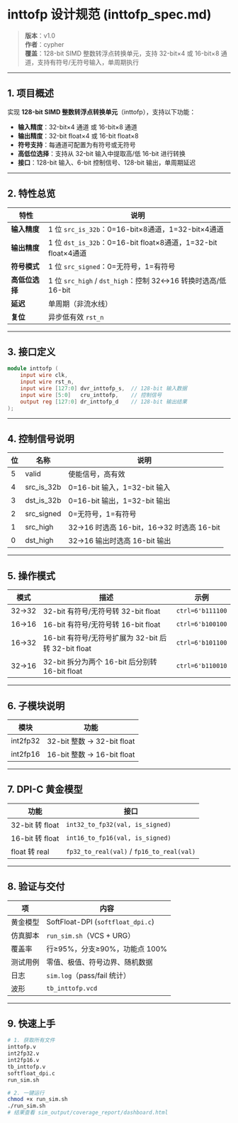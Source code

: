 # inttofp 设计规范 (inttofp_spec.md)

> **版本**：v1.0  
> **作者**：cypher  
> **覆盖**：128-bit SIMD 整数转浮点转换单元，支持 32-bit×4 或 16-bit×8 通道，支持有符号/无符号输入，单周期执行  

---

## 1. 项目概述  
实现 **128-bit SIMD 整数转浮点转换单元**（inttofp），支持以下功能：
- **输入精度**：32-bit×4 通道 或 16-bit×8 通道
- **输出精度**：32-bit float×4 或 16-bit float×8
- **符号支持**：每通道可配置为有符号或无符号
- **高低位选择**：支持从 32-bit 输入中提取高/低 16-bit 进行转换
- **接口**：128-bit 输入、6-bit 控制信号、128-bit 输出，单周期延迟

---

## 2. 特性总览

| 特性           | 说明 |
|----------------|------|
| **输入精度**   | 1 位 `src_is_32b`：0=16-bit×8通道，1=32-bit×4通道 |
| **输出精度**   | 1 位 `dst_is_32b`：0=16-bit float×8通道，1=32-bit float×4通道 |
| **符号模式**   | 1 位 `src_signed`：0=无符号，1=有符号 |
| **高低位选择** | 1 位 `src_high` / `dst_high`：控制 32↔16 转换时选高/低 16-bit |
| **延迟**       | 单周期（非流水线） |
| **复位**       | 异步低有效 `rst_n` |

---

## 3. 接口定义

```verilog
module inttofp (
    input wire clk,
    input wire rst_n,
    input wire [127:0] dvr_inttofp_s,  // 128-bit 输入数据
    input wire [5:0]   cru_inttofp,    // 控制信号
    output reg [127:0] dr_inttofp_d    // 128-bit 输出结果
);
```

---

## 4. 控制信号说明

|位	|名称	|说明	|
|---|-----|-----|
|5	|valid	|使能信号，高有效	|
|4	|src_is_32b	|0=16-bit 输入，1=32-bit 输入	|
|3	|dst_is_32b	|0=16-bit 输出，1=32-bit 输出	|
|2	|src_signed	|0=无符号，1=有符号	|
|1	|src_high	|32→16 时选高 16-bit，16→32 时选高 16-bit	|
|0	|dst_high	|32→16 输出时选高 16-bit 输出	|

---

## 5. 操作模式

|模式	|描述	|示例	|
|---|-----|-----|
|32→32	|32-bit 有符号/无符号转 32-bit float	|`ctrl=6'b111100`	|
|16→16	|16-bit 有符号/无符号转 16-bit float	|`ctrl=6'b100100`	|
|16→32	|16-bit 有符号/无符号扩展为 32-bit 后转 32-bit float	|`ctrl=6'b101100`	|
|32→16	|32-bit 拆分为两个 16-bit 后分别转 16-bit float	|`ctrl=6'b110010`	|

---

## 6. 子模块说明

|模块	|功能	|
|-----|-----|
|int2fp32	|32-bit 整数 → 32-bit float	|
|int2fp16	|16-bit 整数 → 16-bit float	|

---

## 7. DPI-C 黄金模型

|功能	|接口	|
|-----|-----|
|32-bit 转 float	|`int32_to_fp32(val, is_signed)`	|
|16-bit 转 float	|`int16_to_fp16(val, is_signed)`	|
|float 转 real	|`fp32_to_real(val)` / `fp16_to_real(val)`	|

---

## 8. 验证与交付

|项	|内容	|
|----|----|
|黄金模型	|SoftFloat-DPI (`softfloat_dpi.c`)	|
|仿真脚本	|`run_sim.sh`（VCS + URG）	|
|覆盖率	|行≥95%，分支≥90%，功能点 100%	|
|测试用例	|零值、极值、符号边界、随机数据	|
|日志	|`sim.log`（pass/fail 统计）	|
|波形	|`tb_inttofp.vcd`	|

---

## 9. 快速上手

```bash
# 1. 获取所有文件
inttofp.v
int2fp32.v
int2fp16.v
tb_inttofp.v
softfloat_dpi.c
run_sim.sh

# 2. 一键运行
chmod +x run_sim.sh
./run_sim.sh
# 结果查看 sim_output/coverage_report/dashboard.html
```
